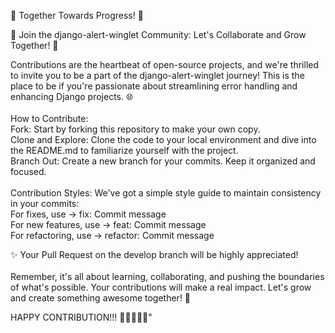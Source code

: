 🌟 Together Towards Progress! 🌟

🚀 Join the django-alert-winglet Community: Let's Collaborate and Grow Together! 🚀

Contributions are the heartbeat of open-source projects, and we're thrilled to invite you to be a part of the django-alert-winglet journey!
This is the place to be if you're passionate about streamlining error handling and enhancing Django projects. 🌐
<br><br>
How to Contribute:
<br>
Fork: Start by forking this repository to make your own copy.
<br>
Clone and Explore: Clone the code to your local environment and dive into the README.md to familiarize yourself with the project.
<br>
Branch Out: Create a new branch for your commits. Keep it organized and focused.
<br><br>
Contribution Styles: We've got a simple style guide to maintain consistency in your commits: <br>
For fixes, use -> fix: Commit message <br>
For new features, use -> feat: Commit message <br>
For refactoring, use -> refactor: Commit message <br>

✨ Your Pull Request on the develop branch will be highly appreciated!
<br><br>
Remember, it's all about learning, collaborating, and pushing the boundaries of what's possible. Your contributions will make a real impact. Let's grow and create something awesome together! 🌱

HAPPY CONTRIBUTION!!! 🎉👩‍💻👨‍💻"
